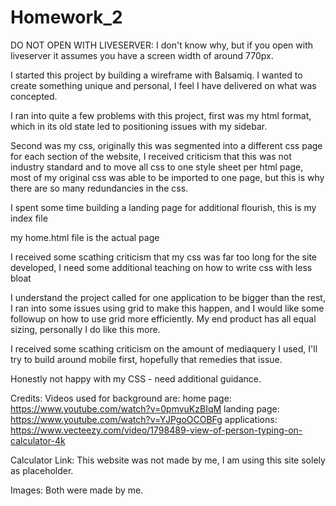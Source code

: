 # Homework_2
DO NOT OPEN WITH LIVESERVER: I don't know why, but if you open with liveserver it assumes you have a screen width of around 770px.

I started this project by building a wireframe with Balsamiq. I wanted to create something unique and personal, I feel I have delivered on what was concepted.

I ran into quite a few problems with this project, first was my html format, which in its old state led to positioning issues with my sidebar.

Second was my css, originally this was segmented into a different css page for each section of the website, I received criticism that this was not industry standard and to move all css to one style sheet per html page, most of my original css was able to be imported to one page, but this is why there are so many redundancies in the css.

I spent some time building a landing page for additional flourish, this is my index file

my home.html file is the actual page

I received some scathing criticism that my css was far too long for the site developed, I need some additional teaching on how to write css with less bloat

I understand the project called for one application to be bigger than the rest, I ran into some issues using grid to make this happen, and I would like some followup on how to use grid more efficiently. My end product has all equal sizing, personally I do like this more.

I received some scathing criticism on the amount of mediaquery I used, I'll try to build around mobile first, hopefully that remedies that issue.

Honestly not happy with my CSS - need additional guidance.

Credits:
Videos used for background are:
home page: https://www.youtube.com/watch?v=0pmvuKzBIqM
landing page: https://www.youtube.com/watch?v=YJPgoOCOBFg
applications: https://www.vecteezy.com/video/1798489-view-of-person-typing-on-calculator-4k

Calculator Link: This website was not made by me, I am using this site solely as placeholder.

Images:
Both were made by me.